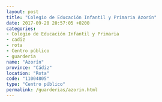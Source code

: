 ```yaml
---
layout: post
title: "Colegio de Educación Infantil y Primaria Azorín"
date: 2017-09-20 20:57:05 +0200
categories:
- Colegio de Educación Infantil y Primaria
- cadiz
- rota
- Centro público
- guarderia
name: "Azorín"
province: "Cádiz"
location: "Rota"
code: "11004805"
type: "Centro público"
permalink: /guarderias/azorin.html
---
```

